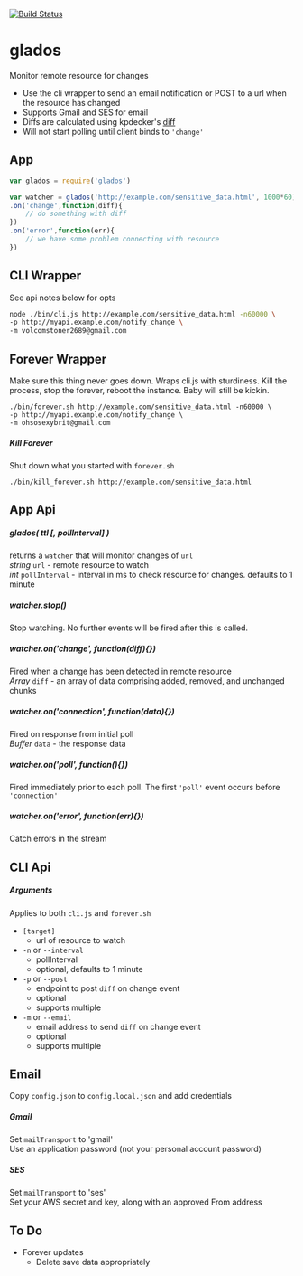 [![Build Status](https://secure.travis-ci.org/fluffybunnies/glados.png)](http://travis-ci.org/fluffybunnies/glados)

# glados
Monitor remote resource for changes
- Use the cli wrapper to send an email notification or POST to a url when the resource has changed
- Supports Gmail and SES for email
- Diffs are calculated using kpdecker's [diff](https://www.npmjs.com/package/diff)
- Will not start polling until client binds to `'change'`


## App
```javascript
var glados = require('glados')

var watcher = glados('http://example.com/sensitive_data.html', 1000*60)
.on('change',function(diff){
	// do something with diff
})
.on('error',function(err){
	// we have some problem connecting with resource
})
```


## CLI Wrapper
See api notes below for opts
```bash
node ./bin/cli.js http://example.com/sensitive_data.html -n60000 \
-p http://myapi.example.com/notify_change \
-m volcomstoner2689@gmail.com
```


## Forever Wrapper
Make sure this thing never goes down. Wraps cli.js with sturdiness.
Kill the process, stop the forever, reboot the instance. Baby will still be kickin.
```
./bin/forever.sh http://example.com/sensitive_data.html -n60000 \
-p http://myapi.example.com/notify_change \
-m ohsosexybrit@gmail.com
```


##### Kill Forever
Shut down what you started with `forever.sh`
```
./bin/kill_forever.sh http://example.com/sensitive_data.html
```


## App Api

##### glados( ttl [, pollInterval] )
returns a `watcher` that will monitor changes of `url`<br />
_string_ `url` - remote resource to watch<br />
_int_ `pollInterval` - interval in ms to check resource for changes. defaults to 1 minute

##### watcher.stop()
Stop watching. No further events will be fired after this is called.

##### watcher.on('change', function(diff){})
Fired when a change has been detected in remote resource<br />
_Array_ `diff` - an array of data comprising added, removed, and unchanged chunks

##### watcher.on('connection', function(data){})
Fired on response from initial poll<br />
_Buffer_ `data` - the response data

##### watcher.on('poll', function(){})
Fired immediately prior to each poll. The first `'poll'` event occurs before `'connection'`<br />

##### watcher.on('error', function(err){})
Catch errors in the stream


## CLI Api

##### Arguments
Applies to both `cli.js` and `forever.sh`
- `[target]`
	- url of resource to watch
- `-n` or `--interval`
	- pollInterval
	- optional, defaults to 1 minute
- `-p` or `--post`
	- endpoint to post `diff` on change event
	- optional
	- supports multiple
- `-m` or `--email`
	- email address to send `diff` on change event
	- optional
	- supports multiple


## Email
Copy `config.json` to `config.local.json` and add credentials

##### Gmail
Set `mailTransport` to 'gmail'<br />
Use an application password (not your personal account password)

##### SES
Set `mailTransport` to 'ses'<br />
Set your AWS secret and key, along with an approved From address


## To Do
- Forever updates
	- Delete save data appropriately



<!--
cd /root
git clone https://github.com/fluffybunnies/glados.git
cd glados
npm install
echo '' > ./config.local.json && vim ./config.local.json

node /root/glados/bin/cli.js http://www.huffingtonpost.com -n5000 \
-m volcomstoner2689@gmail.com --save

node /root/glados/bin/cli.js http://www.huffingtonpost.com -n5000 \
-p http://ace.fabfitfun.com/glados.php

/bin/bash /root/glados/bin/forever.sh http://data.iana.org/TLD/tlds-alpha-by-domain.txt \
-m volcomstoner2689@gmail.com
-->


